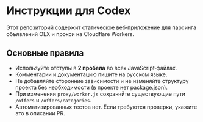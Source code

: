 # Инструкции для Codex

Этот репозиторий содержит статическое веб‑приложение для парсинга объявлений OLX и прокси на Cloudflare Workers.

## Основные правила

- Используйте отступы в **2 пробела** во всех JavaScript‑файлах.
- Комментарии и документацию пишите на русском языке.
- Не добавляйте сторонние зависимости и не изменяйте структуру проекта без необходимости (в проекте нет package.json).
- При изменении `proxy/worker.js` сохраняйте существующие пути `/offers` и `/offers/categories`.
- Автоматизированных тестов нет. Если требуются проверки, укажите это в описании PR.

